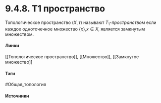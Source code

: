 # 9.4.8. T1 пространство
Топологическое пространство $(X,\tau)$ называют $T_{1}$-*пространством* если каждое одноточечное множество $\{x\}$,$x\in X$, является замкнутым множеством.
#### Линки
 [[Топологическое пространство]],
 [[Множество]],
 [[Замкнутое множество]]
#### Тэги
 #Общая_топология 
#### Источники
